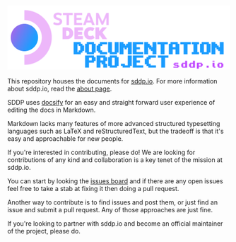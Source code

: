 ![Steam Deck Documentation Project](docs/_media/SDDP_Logo_v3.1_xp.png)

This repository houses the documents for [sddp.io](https://sddp.io). For more
information about sddp.io, read the [about page](docs/about.md).

SDDP uses [docsify](https://docsify.js.org/) for an easy and straight forward
user experience of editing the docs in Markdown.

Markdown lacks many features of more advanced structured typesetting languages
such as LaTeX and reStructuredText, but the tradeoff is that it's easy and
approachable for new people.

If you're interested in contributing, please do! We are looking for
contributions of any kind and collaboration is a key tenet of the mission at
sddp.io.

You can start by looking the
[issues board](https://github.com/chadbailey/sddp.io/issues) and if there are
any open issues feel free to take a stab at fixing it then doing a pull request.

Another way to contribute is to find issues and post them, or just find an issue
and submit a pull request. Any of those approaches are just fine.

If you're looking to partner with sddp.io and become an official maintainer of
the project, please do.
